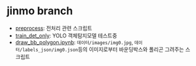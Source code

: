 # jinmo branch

- [preprocess](preprocess): 전처리 관련 스크립트
- [train_det_only](train_det_only): YOLO 객체탐지모델 테스트중
- [draw_bb_polygon.ipynb](draw_bb_polygon.ipynb): `데이터/images/img0.jpg`, `데이터/labels_json/img0.json`등의 이미지로부터 바운딩박스와 폴리곤 그려주는 스크립트